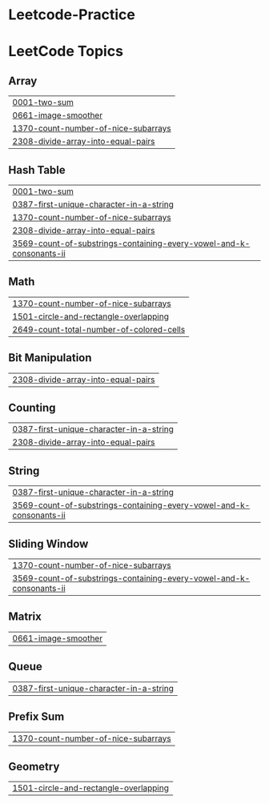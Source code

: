 # Leetcode-Practice
<!---LeetCode Topics Start-->
# LeetCode Topics
## Array
|  |
| ------- |
| [0001-two-sum](https://github.com/Himanshigupta2004/Leetcode-Practice/tree/master/0001-two-sum) |
| [0661-image-smoother](https://github.com/Himanshigupta2004/Leetcode-Practice/tree/master/0661-image-smoother) |
| [1370-count-number-of-nice-subarrays](https://github.com/Himanshigupta2004/Leetcode-Practice/tree/master/1370-count-number-of-nice-subarrays) |
| [2308-divide-array-into-equal-pairs](https://github.com/Himanshigupta2004/Leetcode-Practice/tree/master/2308-divide-array-into-equal-pairs) |
## Hash Table
|  |
| ------- |
| [0001-two-sum](https://github.com/Himanshigupta2004/Leetcode-Practice/tree/master/0001-two-sum) |
| [0387-first-unique-character-in-a-string](https://github.com/Himanshigupta2004/Leetcode-Practice/tree/master/0387-first-unique-character-in-a-string) |
| [1370-count-number-of-nice-subarrays](https://github.com/Himanshigupta2004/Leetcode-Practice/tree/master/1370-count-number-of-nice-subarrays) |
| [2308-divide-array-into-equal-pairs](https://github.com/Himanshigupta2004/Leetcode-Practice/tree/master/2308-divide-array-into-equal-pairs) |
| [3569-count-of-substrings-containing-every-vowel-and-k-consonants-ii](https://github.com/Himanshigupta2004/Leetcode-Practice/tree/master/3569-count-of-substrings-containing-every-vowel-and-k-consonants-ii) |
## Math
|  |
| ------- |
| [1370-count-number-of-nice-subarrays](https://github.com/Himanshigupta2004/Leetcode-Practice/tree/master/1370-count-number-of-nice-subarrays) |
| [1501-circle-and-rectangle-overlapping](https://github.com/Himanshigupta2004/Leetcode-Practice/tree/master/1501-circle-and-rectangle-overlapping) |
| [2649-count-total-number-of-colored-cells](https://github.com/Himanshigupta2004/Leetcode-Practice/tree/master/2649-count-total-number-of-colored-cells) |
## Bit Manipulation
|  |
| ------- |
| [2308-divide-array-into-equal-pairs](https://github.com/Himanshigupta2004/Leetcode-Practice/tree/master/2308-divide-array-into-equal-pairs) |
## Counting
|  |
| ------- |
| [0387-first-unique-character-in-a-string](https://github.com/Himanshigupta2004/Leetcode-Practice/tree/master/0387-first-unique-character-in-a-string) |
| [2308-divide-array-into-equal-pairs](https://github.com/Himanshigupta2004/Leetcode-Practice/tree/master/2308-divide-array-into-equal-pairs) |
## String
|  |
| ------- |
| [0387-first-unique-character-in-a-string](https://github.com/Himanshigupta2004/Leetcode-Practice/tree/master/0387-first-unique-character-in-a-string) |
| [3569-count-of-substrings-containing-every-vowel-and-k-consonants-ii](https://github.com/Himanshigupta2004/Leetcode-Practice/tree/master/3569-count-of-substrings-containing-every-vowel-and-k-consonants-ii) |
## Sliding Window
|  |
| ------- |
| [1370-count-number-of-nice-subarrays](https://github.com/Himanshigupta2004/Leetcode-Practice/tree/master/1370-count-number-of-nice-subarrays) |
| [3569-count-of-substrings-containing-every-vowel-and-k-consonants-ii](https://github.com/Himanshigupta2004/Leetcode-Practice/tree/master/3569-count-of-substrings-containing-every-vowel-and-k-consonants-ii) |
## Matrix
|  |
| ------- |
| [0661-image-smoother](https://github.com/Himanshigupta2004/Leetcode-Practice/tree/master/0661-image-smoother) |
## Queue
|  |
| ------- |
| [0387-first-unique-character-in-a-string](https://github.com/Himanshigupta2004/Leetcode-Practice/tree/master/0387-first-unique-character-in-a-string) |
## Prefix Sum
|  |
| ------- |
| [1370-count-number-of-nice-subarrays](https://github.com/Himanshigupta2004/Leetcode-Practice/tree/master/1370-count-number-of-nice-subarrays) |
## Geometry
|  |
| ------- |
| [1501-circle-and-rectangle-overlapping](https://github.com/Himanshigupta2004/Leetcode-Practice/tree/master/1501-circle-and-rectangle-overlapping) |
<!---LeetCode Topics End-->